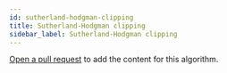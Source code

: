 ```yaml
---
id: sutherland-hodgman-clipping
title: Sutherland-Hodgman clipping
sidebar_label: Sutherland-Hodgman clipping
---
```


[Open a pull request](https://github.com/AllAlgorithms/algorithms/tree/master/docs/sutherland-hodgman-clipping.md) to add the content for this algorithm.
